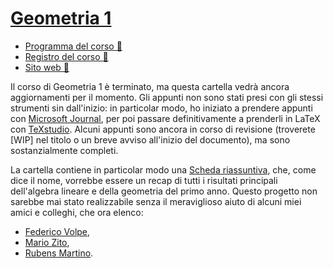 # [Geometria 1](https://esami.unipi.it/programma.php?c=53668&aa=2022&cid=9&did=20)

- [Programma del corso 📘](https://esami.unipi.it/programma.php?c=53668&aa=2022&cid=9&did=20)
- [Registro del corso 📑](https://unimap.unipi.it/registri/dettregistriNEW.php?re=7084691::::&ri=9631)
- [Sito web 🔗](http://people.dm.unipi.it/salvetti/GeometriaI_Matematica/indice1.html)

Il corso di Geometria 1 è terminato, ma questa cartella vedrà ancora aggiornamenti per il momento. Gli appunti non sono stati presi con gli stessi strumenti sin dall'inizio: in particolar modo,
ho iniziato a prendere appunti con [Microsoft Journal](https://apps.microsoft.com/store/detail/microsoft-journal/9N318R854RHH?hl=it-it&gl=it), per poi passare definitivamente a prenderli in LaTeX con [TeXstudio](https://www.texstudio.org/). Alcuni appunti sono ancora in corso di revisione (troverete \[WIP\] nel titolo o un breve avviso all'inizio del documento), ma sono sostanzialmente completi.

La cartella contiene in particolar modo una [Scheda riassuntiva](https://g1.hearot.it), che, come dice il nome, vorrebbe essere un recap di
tutti i risultati principali dell'algebra lineare e della geometria del primo anno. Questo progetto non sarebbe mai stato realizzabile senza il meraviglioso
aiuto di alcuni miei amici e colleghi, che ora elenco:

   - [Federico Volpe](https://poisson.phc.dm.unipi.it/~volpe/),
   - [Mario Zito](mailto:m.zito12@studenti.unipi.it),
   - [Rubens Martino](mailto:r.martino3@studenti.unipi.it).